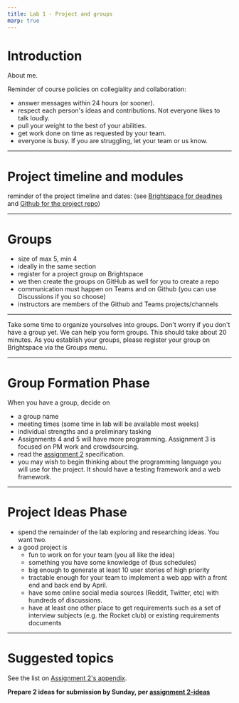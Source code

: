```yaml
---
title: Lab 1 - Project and groups
marp: true
---
```


# Introduction
About me. 

Reminder of course policies on collegiality and collaboration:
- answer messages within 24 hours (or sooner).
- respect each person's ideas and contributions. Not everyone likes to talk loudly.
- pull your weight to the best of your abilities.
- get work done on time as requested by your team.
- everyone is busy. If you are struggling, let your team or us know.

----
# Project timeline and modules
reminder of the project timeline and dates:
(see [Brightspace for deadines](https://bright.uvic.ca/d2l/lms/dropbox/admin/folders_manage.d2l?ou=265981) and [Github for the project repo](https://github.com/uvic-seng321/course/tree/main/project))

----
# Groups
- size of max 5, min 4
- ideally in the same section
- register for a project group on Brightspace
- we then create the groups on GitHub as well for you to create a repo
- communication must happen on Teams and on Github (you can use Discussions if you so choose)
- instructors are members of the Github and Teams projects/channels

----
Take some time to organize yourselves into groups. Don't worry if you don't have a group yet. We can help you form groups.
This should take about 20 minutes.
As you establish your groups, please register your group on Brightspace via the Groups menu.

----
# Group Formation Phase
When you have a group, decide on
- a group name
- meeting times (some time in lab will be available most weeks)
- individual strengths and a preliminary tasking
- Assignments 4 and 5 will have more programming. Assignment 3 is focused on PM work and crowdsourcing.
- read the [assignment 2](../project/assignment2.md) specification.
- you may wish to begin thinking about the programming language you will use for the project. It should have a testing framework and a web framework. 

----
# Project Ideas Phase
- spend the remainder of the lab exploring and researching ideas. You want two.
- a good project is 
  - fun to work on for your team (you all like the idea)
  - something you have some knowledge of (bus schedules)
  - big enough to generate at least 10 user stories of high priority
  - tractable enough for your team to implement a web app with a front end and back end by April.
  - have some online social media sources (Reddit, Twitter, etc) with hundreds of discussions. 
  - have at least one other place to get requirements such as a set of interview subjects (e.g. the Rocket club) or existing requirements documents 

----
# Suggested topics
See the list on [Assignment 2's appendix](https://github.com/uvic-seng321/course/blob/main/project/assignment2.md#appendix-potential-projects).

**Prepare 2 ideas for submission by Sunday, per [assignment 2-ideas](../project/a2-ideas.md)**